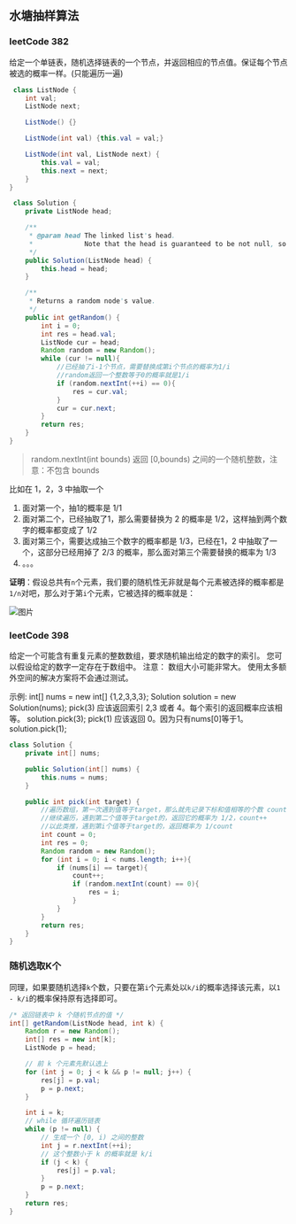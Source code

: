 ## 水塘抽样算法

### leetCode 382

给定一个单链表，随机选择链表的一个节点，并返回相应的节点值。保证每个节点被选的概率一样。(只能遍历一遍) 

```java
 class ListNode {
    int val;
    ListNode next;

    ListNode() {}

    ListNode(int val) {this.val = val;}

    ListNode(int val, ListNode next) {
        this.val = val;
        this.next = next;
    }
}

 class Solution {
    private ListNode head;

    /**
     * @param head The linked list's head.
     *             Note that the head is guaranteed to be not null, so it contains at least one node.
     */
    public Solution(ListNode head) {
        this.head = head;
    }

    /**
     * Returns a random node's value.
     */
    public int getRandom() {
        int i = 0;
        int res = head.val;
        ListNode cur = head;
        Random random = new Random();
        while (cur != null){
            //已经抽了i-1个节点，需要替换成第i个节点的概率为1/i
            //random返回一个整数等于0的概率就是1/i
            if (random.nextInt(++i) == 0){
                res = cur.val;
            }
            cur = cur.next;
        }
        return res;
    }
}
```

> random.nextInt(int bounds) 返回 [0,bounds) 之间的一个随机整数，注意：不包含 bounds

比如在 1，2，3 中抽取一个

1. 面对第一个，抽1的概率是 1/1
2. 面对第二个，已经抽取了1，那么需要替换为 2 的概率是 1/2，这样抽到两个数字的概率都变成了 1/2
3. 面对第三个，需要达成抽三个数字的概率都是 1/3，已经在1，2 中抽取了一个，这部分已经用掉了 2/3 的概率，那么面对第三个需要替换的概率为 1/3
4. 。。。

**证明**：假设总共有`n`个元素，我们要的随机性无非就是每个元素被选择的概率都是`1/n`对吧，那么对于第`i`个元素，它被选择的概率就是：

![图片](D:%5CTypora%5Cworkspace%5Cimg%5C640)

### leetCode 398

给定一个可能含有重复元素的整数数组，要求随机输出给定的数字的索引。 您可以假设给定的数字一定存在于数组中。 
注意： 
数组大小可能非常大。 使用太多额外空间的解决方案将不会通过测试。 

示例: 
int[] nums = new int[] {1,2,3,3,3};
Solution solution = new Solution(nums);
 pick(3) 应该返回索引 2,3 或者 4。每个索引的返回概率应该相等。
 solution.pick(3);
 pick(1) 应该返回 0。因为只有nums[0]等于1。
 solution.pick(1);

```java
class Solution {
    private int[] nums;

    public Solution(int[] nums) {
        this.nums = nums;
    }

    public int pick(int target) {
        //遍历数组，第一次遇到值等于target，那么就先记录下标和值相等的个数 count
        //继续遍历，遇到第二个值等于target的，返回它的概率为 1/2，count++
        //以此类推，遇到第i个值等于target的，返回概率为 1/count
        int count = 0;
        int res = 0;
        Random random = new Random();
        for (int i = 0; i < nums.length; i++){
            if (nums[i] == target){
                count++;
                if (random.nextInt(count) == 0){
                    res = i;
                }
            }
        }
        return res;
    }
}
```

### 随机选取K个

同理，如果要随机选择`k`个数，只要在第`i`个元素处以`k/i`的概率选择该元素，以`1 - k/i`的概率保持原有选择即可。

```java
/* 返回链表中 k 个随机节点的值 */
int[] getRandom(ListNode head, int k) {
    Random r = new Random();
    int[] res = new int[k];
    ListNode p = head;

    // 前 k 个元素先默认选上
    for (int j = 0; j < k && p != null; j++) {
        res[j] = p.val;
        p = p.next;
    }

    int i = k;
    // while 循环遍历链表
    while (p != null) {
        // 生成一个 [0, i) 之间的整数
        int j = r.nextInt(++i);
        // 这个整数小于 k 的概率就是 k/i
        if (j < k) {
            res[j] = p.val;
        }
        p = p.next;
    }
    return res;
}
```

